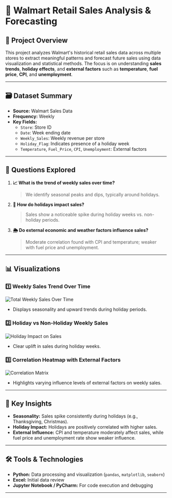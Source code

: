 # 🛒 Walmart Retail Sales Analysis & Forecasting

## 📌 Project Overview

This project analyzes Walmart's historical retail sales data across multiple stores to extract meaningful patterns and forecast future sales using data visualization and statistical methods. The focus is on understanding **sales trends**, **holiday effects**, and **external factors** such as **temperature**, **fuel price**, **CPI**, and **unemployment**.

---

## 🗃️ Dataset Summary

- **Source:** Walmart Sales Data
- **Frequency:** Weekly
- **Key Fields:**
  - `Store`: Store ID
  - `Date`: Week ending date
  - `Weekly_Sales`: Weekly revenue per store
  - `Holiday_Flag`: Indicates presence of a holiday week
  - `Temperature`, `Fuel_Price`, `CPI`, `Unemployment`: External factors

---

## 🧪 Questions Explored

1. **📈 What is the trend of weekly sales over time?**  
   > We identify seasonal peaks and dips, typically around holidays.

2. **🎉 How do holidays impact sales?**  
   > Sales show a noticeable spike during holiday weeks vs. non-holiday periods.

3. **🌦️ Do external economic and weather factors influence sales?**  
   > Moderate correlation found with CPI and temperature; weaker with fuel price and unemployment.

---

## 📊 Visualizations

### 1️⃣ Weekly Sales Trend Over Time
![Total Weekly Sales Over Time](./op1.png)

- Displays seasonality and upward trends during holiday periods.

### 2️⃣ Holiday vs Non-Holiday Weekly Sales
![Holiday Impact on Sales](./op2.png)

- Clear uplift in sales during holiday weeks.

### 3️⃣ Correlation Heatmap with External Factors
![Correlation Matrix](./op3.png)

- Highlights varying influence levels of external factors on weekly sales.

---

## 🧠 Key Insights

- **Seasonality:** Sales spike consistently during holidays (e.g., Thanksgiving, Christmas).
- **Holiday Impact:** Holidays are positively correlated with higher sales.
- **External Influence:** CPI and temperature moderately affect sales, while fuel price and unemployment rate show weaker influence.

---

## 🛠 Tools & Technologies

- **Python:** Data processing and visualization (`pandas`, `matplotlib`, `seaborn`)
- **Excel:** Initial data review
- **Jupyter Notebook / PyCharm:** For code execution and debugging

---


